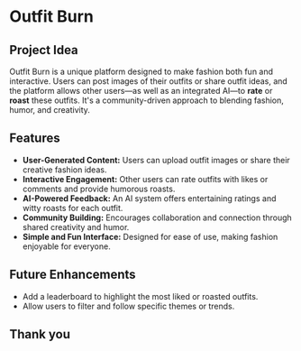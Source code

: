 # Outfit Burn

## **Project Idea**
Outfit Burn is a unique platform designed to make fashion both fun and interactive. Users can post images of their outfits or share outfit ideas, and the platform allows other users—as well as an integrated AI—to **rate** or **roast** these outfits. It's a community-driven approach to blending fashion, humor, and creativity.

## **Features**
- **User-Generated Content:** Users can upload outfit images or share their creative fashion ideas.
- **Interactive Engagement:** Other users can rate outfits with likes or comments and provide humorous roasts.
- **AI-Powered Feedback:** An AI system offers entertaining ratings and witty roasts for each outfit.
- **Community Building:** Encourages collaboration and connection through shared creativity and humor.
- **Simple and Fun Interface:** Designed for ease of use, making fashion enjoyable for everyone.

## **Future Enhancements**
- Add a leaderboard to highlight the most liked or roasted outfits.
- Allow users to filter and follow specific themes or trends.

Thank you
---
